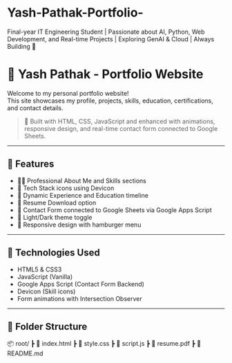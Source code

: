 # Yash-Pathak-Portfolio-
 Final-year IT Engineering Student | Passionate about AI, Python, Web Development, and Real-time Projects | Exploring GenAI &amp; Cloud | Always Building 🚀
# 💼 Yash Pathak - Portfolio Website

Welcome to my personal portfolio website!  
This site showcases my profile, projects, skills, education, certifications, and contact details.

> 🚀 Built with HTML, CSS, JavaScript and enhanced with animations, responsive design, and real-time contact form connected to Google Sheets.

---

## 📌 Features

- 🧑‍💼 Professional About Me and Skills sections
- 🧠 Tech Stack icons using Devicon
- 📜 Dynamic Experience and Education timeline
- 📄 Resume Download option
- 💬 Contact Form connected to Google Sheets via Google Apps Script
- 🌙 Light/Dark theme toggle
- 📱 Responsive design with hamburger menu

---

## 🔧 Technologies Used

- HTML5 & CSS3
- JavaScript (Vanilla)
- Google Apps Script (Contact Form Backend)
- Devicon (Skill icons)
- Form animations with Intersection Observer

---

## 📁 Folder Structure

📦 root/
┣ 📄 index.html
┣ 📄 style.css
┣ 📄 script.js
┣ 📄 resume.pdf
┣ 📄 README.md
